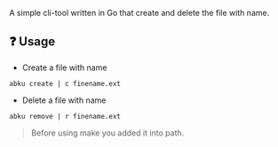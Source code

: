A simple cli-tool written in Go that create and delete the file with name.


## ❓ Usage
- Create a file with name
  
```abku create | c finename.ext```
- Delete a file with name

```abku remove | r finename.ext```


> Before using make you added it into path.

